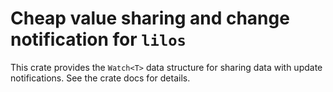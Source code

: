 # Cheap value sharing and change notification for `lilos`

This crate provides the `Watch<T>` data structure for sharing data with update
notifications. See the crate docs for details.
